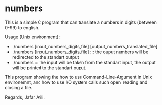 # numbers

This is a simple C program that can translate a numbers in digits (between 0-99) to english.

Usage (Unix environment):

- ./numbers [input_numbers_digits_file] [output_numbers_translated_file]  
- ./numbers [input_numbers_digits_file] ::: the ouput numbers will be redirected to the standart output
- ./numbers  ::: the input will be taken from the standart input, the output will be printed to the standart ouput.

This program showing the how to use Command-Line-Argument in Unix environemnt, and how to use I/O system calls such open, reading and closing a file.


Regards,
Jafar Atili.
